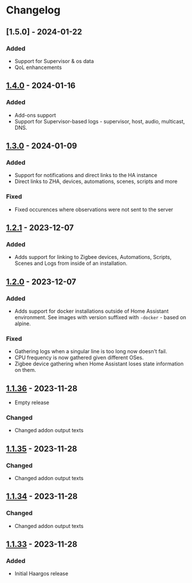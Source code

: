 # Changelog

## [1.5.0] - 2024-01-22

### Added

- Support for Supervisor & os data
- QoL enhancements

## [1.4.0] - 2024-01-16

### Added

- Add-ons support
- Support for Supervisor-based logs - supervisor, host, audio, multicast, DNS.

## [1.3.0] - 2024-01-09

### Added

- Support for notifications and direct links to the HA instance
- Direct links to ZHA, devices, automations, scenes, scripts and more

### Fixed

- Fixed occurences where observations were not sent to the server

## [1.2.1] - 2023-12-07

### Added

- Adds support for linking to Zigbee devices, Automations, Scripts, Scenes and Logs from inside of an installation.

## [1.2.0] - 2023-12-07

### Added

- Adds support for docker installations outside of Home Assistant environment.
  See images with version suffixed with `-docker` - based on alpine.

### Fixed

- Gathering logs when a singular line is too long now doesn't fail.
- CPU frequency is now gathered given different OSes.
- Zigbee device gathering when Home Assistant loses state information on them.

## [1.1.36] - 2023-11-28

- Empty release

### Changed

- Changed addon output texts

## [1.1.35] - 2023-11-28

### Changed

- Changed addon output texts

## [1.1.34] - 2023-11-28

### Changed

- Changed addon output texts

## [1.1.33] - 2023-11-28

### Added

- Initial Haargos release

[1.4.0]: https://github.com/haargos/ha-addons/compare/v1.4.0...v1.5.0
[1.4.0]: https://github.com/haargos/ha-addons/compare/v1.3.0...v1.4.0
[1.3.0]: https://github.com/haargos/ha-addons/compare/v1.2.1...v1.3.0
[1.2.1]: https://github.com/haargos/ha-addons/compare/v1.2.0...v1.2.1
[1.2.0]: https://github.com/haargos/ha-addons/compare/v1.1.36...v1.2.0
[1.1.36]: https://github.com/haargos/ha-addons/compare/v1.1.35...v1.1.36
[1.1.35]: https://github.com/haargos/ha-addons/compare/v1.1.34...v1.1.35
[1.1.34]: https://github.com/haargos/ha-addons/compare/v1.1.33...v1.1.34
[1.1.33]: https://github.com/haargos/ha-addons/releases/releases/tag/v1.1.33
